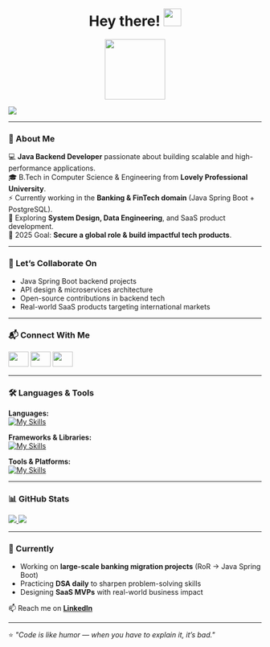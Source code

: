 <h1 align="center">Hey there! <img src="https://media.giphy.com/media/hvRJCLFzcasrR4ia7z/giphy.gif" width="35px" /></h1>

<div align="center">
  <img src="https://media.giphy.com/media/M9gbBd9nbDrOTu1Mqx/giphy.gif" width="120"/>
</div>

![](https://komarev.com/ghpvc/?username=Dibya5425&color=blue)

---

### 🚀 About Me
💻 **Java Backend Developer** passionate about building scalable and high-performance applications.  
🎓 B.Tech in Computer Science & Engineering from **Lovely Professional University**.  
⚡ Currently working in the **Banking & FinTech domain** (Java Spring Boot + PostgreSQL).  
🌱 Exploring **System Design, Data Engineering**, and SaaS product development.  
🎯 2025 Goal: **Secure a global role & build impactful tech products**.

---

### 🤝 Let’s Collaborate On
- Java Spring Boot backend projects  
- API design & microservices architecture  
- Open-source contributions in backend tech  
- Real-world SaaS products targeting international markets  

---

### 📬 Connect With Me
<p align="left">
<a href="https://twitter.com/DibyaJy76367686" target="_blank"><img src="https://raw.githubusercontent.com/rahuldkjain/github-profile-readme-generator/master/src/images/icons/Social/twitter.svg" height="30" width="40" /></a>
<a href="https://www.linkedin.com/in/dibya-jyoti-barik-b71b351b7/" target="_blank"><img src="https://raw.githubusercontent.com/rahuldkjain/github-profile-readme-generator/master/src/images/icons/Social/linked-in-alt.svg" height="30" width="40" /></a>
<a href="https://www.instagram.com/dibya_xdx/" target="_blank"><img src="https://raw.githubusercontent.com/rahuldkjain/github-profile-readme-generator/master/src/images/icons/Social/instagram.svg" height="30" width="40" /></a>
</p>

---

### 🛠 Languages & Tools
**Languages:**  
[![My Skills](https://skillicons.dev/icons?i=java,html,css,js,react,mysql,postgresql)](https://skillicons.dev)  

**Frameworks & Libraries:**  
[![My Skills](https://skillicons.dev/icons?i=spring,hibernate,materialui,bootstrap,jquery)](https://skillicons.dev)  

**Tools & Platforms:**  
[![My Skills](https://skillicons.dev/icons?i=vscode,github,git,linux,aws)](https://skillicons.dev)  

---

### 📊 GitHub Stats
<a href="https://github.com/Dibya5425">
<img src="(https://github-readme-stats.vercel.app/api?username=Dibya5425&show_icons=true&count_private=true&theme=midnight-purple" />
</a>


<a href="https://github.com/Dibya5425">
<img src="https://github-readme-stats.vercel.app/api/top-langs/?username=Dibya5425&layout=compact&theme=midnight-purple&hide_border=true" />
</a>

---

### 🔭 Currently
- Working on **large-scale banking migration projects** (RoR → Java Spring Boot)  
- Practicing **DSA daily** to sharpen problem-solving skills  
- Designing **SaaS MVPs** with real-world business impact  

📫 Reach me on **[LinkedIn](https://www.linkedin.com/in/dibya5425/)**

---
⭐ _"Code is like humor — when you have to explain it, it’s bad."_  
